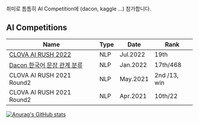취미로 틈틈히 AI Competition에 (dacon, kaggle ...) 참가합니다.                                    



## AI Competitions

| Name                                                         | Type | Date     | Rank         |
| ------------------------------------------------------------ | ---- | -------- | ------------ |
| [CLOVA AI RUSH 2022](https://github.com/Jinhoss/Apollo_dev)  | NLP  | Jul.2022 | 19th         |
| [Dacon 한국어 문장 관계 분류](https://github.com/Jinhoss/Dacon_KNLI) | NLP  | Jan.2022 | 17th/468     |
| CLOVA AI RUSH 2021 Round2                                    | NLP  | May.2021 | 2nd /13, win |
| CLOVA AI RUSH 2021 Round2                                    | NLP  | Apr.2021 | 10th/22      |

[![Anurag's GitHub stats](https://github-readme-stats.vercel.app/api?username=Jinhoss&show_icons=true&theme=tokyonight)](https://github.com/Jinhoss/github-readme-stats)



